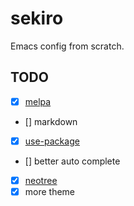 # sekiro

Emacs config from scratch.

## TODO

- [x] [melpa](https://melpa.org/)
- [] markdown
- [x] [use-package](https://melpa.org/#/use-package)
- [] better auto complete
- [x] [neotree](https://github.com/jaypei/emacs-neotree)
- [x] more theme